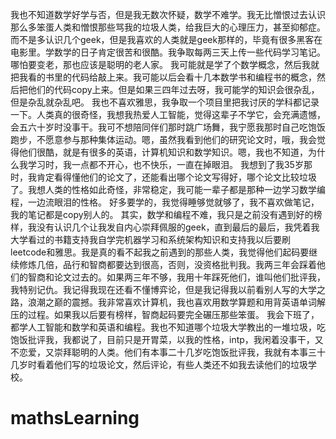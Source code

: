我也不知道数学好学与否，但是我无数次怀疑，数学不难学。我无比憎恨过去认识那么多笨蛋人类和憎恨那些骂我的垃圾人类，给我巨大的心理压力，甚至抑郁症。而不是多认识几个geek，但是我喜欢的人类就是geek那样的，毕竟有很多黑客在电影里。学数学的日子肯定很苦和很酷。我争取每两三天上传一些代码学习笔记。哪怕要变老，那也应该是聪明的老人家。
我可能就是学了个数学概念，然后我就把我看的书里的代码给敲上来。我可能以后会看十几本数学书和编程书的概念，然后把他们的代码copy上来。但是如果三四年过去呀，我可能学的知识会很杂乱，但是杂乱就杂乱吧。
我也不喜欢雅思，我争取一个项目里把我讨厌的学科都记录一下。人类真的很奇怪，我想我热爱人工智能，觉得这辈子不学它，会充满遗憾，会五六十岁时没事干。我可不想陪同伴们那时跳广场舞，我宁愿我那时自己吃饱饭跑步，不愿意参与那种集体运动。嗯，虽然我看到他们的研究论文时，哦，我会觉得他们很酷，就是有很多的英语，计算机知识和数学知识。嗯，我也不知道，为什么我学习时，我一点都不开心，也不快乐，一直在掉眼泪。
我想到了我35岁那时，我肯定看得懂他们的论文了，还能看出哪个论文写得好，哪个论文比较垃圾了。我想人类的性格如此奇怪，非常稳定，我可能一辈子都是那种一边学习数学编程，一边流眼泪的性格。
好多要学的，我觉得睡够觉就够了，我不喜欢做笔记，我的笔记都是copy别人的。
其实，数学和编程不难，我只是之前没有遇到好的榜样，我没有认识几个让我发自内心崇拜佩服的geek，直到最后的最后，我凭着我大学看过的书籍支持我自学完机器学习和系统架构知识和支持我以后要刷leetcode和雅思。我是真的看不起我之前遇到的那些人类，我觉得他们起码要继续修炼几倍，品行和智商都要达到很高，否则，没资格批判我。我两三年会踩着他们的智商和论文过去的。如果两三年不够，我用十年踩死他们，谁叫他们批评我，我特别记仇。我记得我现在还看不懂博弈论，但是我记得我以前看别人写的大学之路，浪潮之巅的震撼。我非常喜欢计算机，我也喜欢用数学算题和用背英语单词解压的过程。如果我以后要有榜样，智商起码要完全碾压那些笨蛋。
我会下班了，都学人工智能和数学和英语和编程。我也不知道哪个垃圾大学教出的一堆垃圾，吃饱饭批评我，我都说了，目前只是开胃菜，以我的性格，intp，我闲着没事干，又不恋爱，又崇拜聪明的人类。他们有本事二十几岁吃饱饭批评我，我就有本事三十几岁时看着他们写的垃圾论文，然后评论，有些人类还不如我去读他们的垃圾学校。
# mathsLearning
